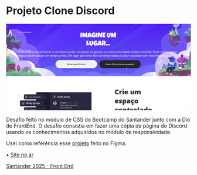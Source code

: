 # Projeto Clone Discord
<img src="assets/img/preview.png">

Desafio feito no módulo de CSS do Bootcamp do Santander junto com a Dio de FrontEnd. O desafio consistia em fazer uma cópia da página do Discord usando os conhecimentos adquiridos no módulo de responsividade.

Usei como referência esse [projeto](https://www.figma.com/design/NRBYrG5d4DSzObv7dpTqoM/Desafio-Responsividade---DIO?node-id=1-2&t=rt4kcvxlS9VYf02O-0) feito no Figma.

• [Site no ar](https://tanizmoura.github.io/Bootcamp_Santander-Desafio05/)

[Santander 2025 - Front End](https://web.dio.me/track/santander-2025-front-end)
